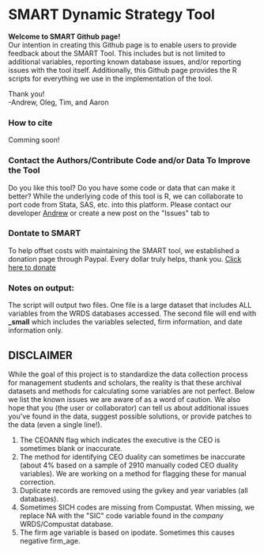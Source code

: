 # SMART Dynamic Strategy Tool

**Welcome to SMART Github page!**  
Our intention in creating this Github page is to enable users to provide feedback about the SMART Tool. This includes but is not limited to additional variables, reporting known database issues, and/or reporting issues with the tool itself. Additionally, this Github page provides the R scripts for everything we use in the implementation  of the tool.   

  
Thank you!  
-Andrew, Oleg, Tim, and Aaron

### How to cite
Comming soon!

### Contact the Authors/Contribute Code and/or Data To Improve the Tool
Do you like this tool? Do you have some code or data that can make it better? While the underlying code of this tool is R, we can collaborate to port code from Stata, SAS, etc. into this platform. Please contact our developer [Andrew](mailto:abblake@uark.edu) or create a new post on the "Issues" tab to 

### Dontate to SMART
To help offset costs with maintaining the SMART tool, we established a donation page through Paypal. Every dollar truly helps, thank you.
[Click here to donate](https://www.paypal.com/donate/?hosted_button_id=77YGYJJURM2A2)

### Notes on output: 
The script will output two files. One file is a large dataset that includes ALL variables from the WRDS databases accessed. The second file will end with **_small** which includes the variables selected, firm information, and date information only.


## **DISCLAIMER**  
While the goal of this project is to standardize the data collection process for management students and scholars, the reality is that these archival datasets and methods for calculating some variables are not perfect. Below we list the known issues we are aware of as a word of caution. We also hope that you (the user or collaborator) can tell us about additional issues you've found in the data, suggest possible solutions, or provide patches to the data (even a single line!). 

1. The CEOANN flag which indicates the executive is the CEO is sometimes blank or inaccurate.
2. The method for identifying CEO duality can sometimes be inaccurate (about 4% based on a sample of 2910 manually coded CEO duality variables). We are working on a method for flagging these for manual correction.
3. Duplicate records are removed using the gvkey and year variables (all databases). 
4. Sometimes SICH codes are missing from Compustat. When missing, we replace NA with the "SIC" code variable found in the *company* WRDS/Compustat database.
5. The firm age variable is based on ipodate. Sometimes this causes negative firm_age.
